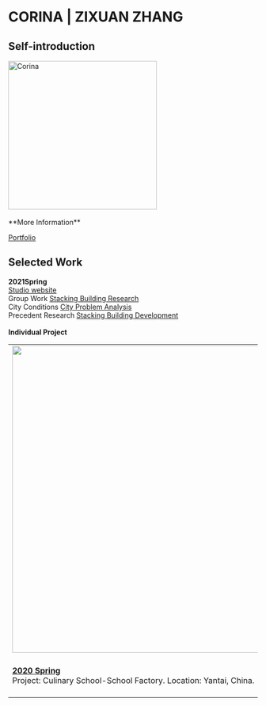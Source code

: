 # CORINA | ZIXUAN ZHANG

## Self-introduction
<img alt="Corina" src="https://github.com/steenblikrs/2021-Spring-Studio/blob/gh-pages/students/Corina/self.gif?raw=true" width="300">
 <br>  <br> 
**More Information** 

 [Portfolio](https://steenblikrs.github.io/2021-Spring-Studio/students/Corina/Pro)

## Selected Work 
**2021Spring** <br>
[Studio website](https://corinazhang.wordpress.com/)
 <br>Group Work  [Stacking Building Research](https://steenblikrs.github.io/2021-Spring-Studio/Research/Stacking)
 <br>
 City Conditions  [City Problem Analysis](https://steenblikrs.github.io/2021-Spring-Studio/students/Corina/City)
 <br>
 Precedent Research  [Stacking Building Development](https://steenblikrs.github.io/2021-Spring-Studio/students/Corina/Research)
 <br><br>
**Individual Project** <br>
<table>
  <tr>
    <td><a href="https://steenblikrs.github.io/2021-Spring-Studio/students/Corina/2020S">
         <img alt="" src="https://github.com/steenblikrs/2021-Spring-Studio/blob/gh-pages/students/Corina/2f.png?raw=true" width="620"
      </td>
    <td><a href="https://steenblikrs.github.io/2021-Spring-Studio/students/Corina/2020F">
         <img alt="The Stacks" src="https://github.com/steenblikrs/2021-Spring-Studio/blob/gh-pages/students/Corina/3f.jpg?raw=true" width="300"></a>
      </td>
    <td><a href="https://steenblikrs.github.io/2021-Spring-Studio/students/Corina/P">
         <img alt="Floating_Picture" src="https://github.com/steenblikrs/2021-Spring-Studio/blob/gh-pages/students/Corina/P3.jpg?raw=true" width="620"></a>
      </td>
  <tr> <td><strong><a href="https://steenblikrs.github.io/2021-Spring-Studio/students/Corina/2020S/">2020 Spring</a></strong>  <br/>Project: Culinary School-School Factory. Location: Yantai, China.
    </td>
    <td><strong><a href="https://https://steenblikrs.github.io/2021-Spring-Studio/students/Corina/2020F">2020 Fall</a></strong><br/>    
Heterotic Architecture-Hybrid Buildings: Island Leisure Park. Location: Wenzhou, China.</td>
          <td><strong><a href="https://steenblikrs.github.io/2021-Spring-Studio/students/Corina/P">Photograph</a></strong> 
          
   by phone or camera.
  
